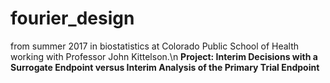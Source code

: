 # fourier_design
from summer 2017 in biostatistics at Colorado Public School of Health working with Professor John Kittelson.\n
**Project: Interim Decisions with a Surrogate Endpoint versus Interim Analysis of the Primary Trial Endpoint**
